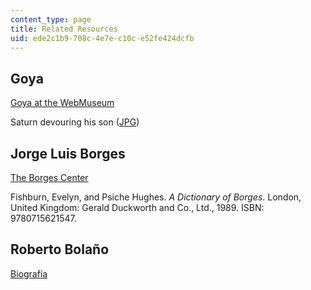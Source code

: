 ```yaml
---
content_type: page
title: Related Resources
uid: ede2c1b9-708c-4e7e-c10c-e52fe424dcfb
---
```


Goya
----

[Goya at the WebMuseum](http://www.ibiblio.org/wm/paint/auth/goya/)

Saturn devouring his son ([JPG](http://www.ibiblio.org/wm/paint/auth/goya/goya.saturn-son.jpg))

Jorge Luis Borges
-----------------

[The Borges Center](https://www.borges.pitt.edu/about)

Fishburn, Evelyn, and Psiche Hughes. _A Dictionary of Borges_. London, United Kingdom: Gerald Duckworth and Co., Ltd., 1989. ISBN: 9780715621547.

Roberto Bolaño
--------------

[Biografía](http://www.biografiasyvidas.com/biografia/b/bolano.htm)